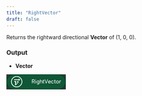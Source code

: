 ```yaml
---
title: "RightVector"
draft: false
---
```

Returns the rightward directional **Vector** of (1, 0, 0).
### Output
-   **Vector**

![RightVector](https://raw.githubusercontent.com/battlefield-portal-community/Image-CDN/main/portal_blocks/RightVector.png)